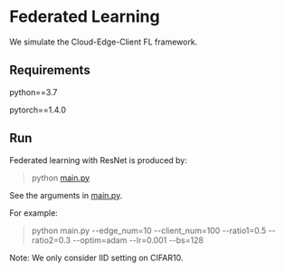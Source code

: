 # Federated Learning

We simulate the Cloud-Edge-Client FL framework.

## Requirements

python==3.7

pytorch==1.4.0

## Run

Federated learning with ResNet is produced by:
> python [main.py](main.py)

See the arguments in [main.py](main.py). 

For example:
> python main.py --edge_num=10 --client_num=100 --ratio1=0.5 --ratio2=0.3 --optim=adam --lr=0.001 --bs=128

Note: We only consider IID setting on CIFAR10.






